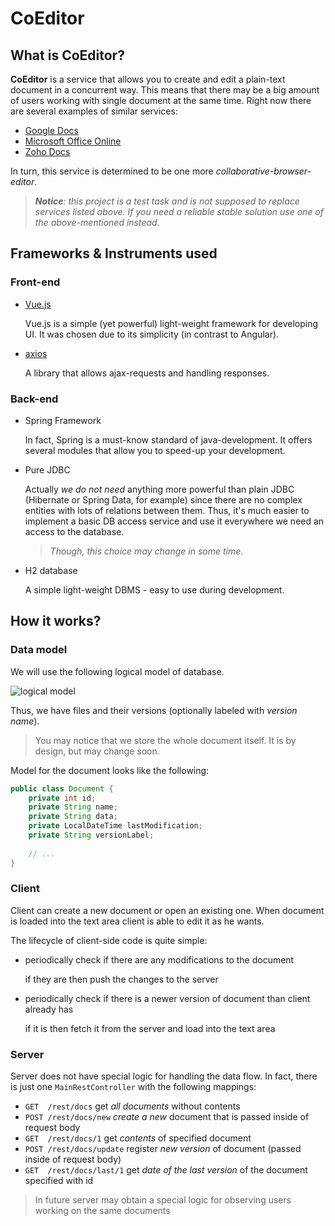 # CoEditor

## What is CoEditor?

**CoEditor** is a service that allows you to create and edit a plain-text document in a concurrent way. This means that there may be a big amount of users working with single document at the same time.
Right now there are several examples of similar services:
* [Google Docs](https://docs.google.com/)
* [Microsoft Office Online](https://products.office.com/ru-ru/office-online/documents-spreadsheets-presentations-office-online)
* [Zoho Docs](https://www.zoho.eu/docs/)

In turn, this service is determined to be one more _collaborative-browser-editor_.

> _**Notice**: this project is a test task and is not supposed to replace services listed above. If you need a reliable stable solution use one of the above-mentioned instead._

## Frameworks & Instruments used

### Front-end

* [Vue.js](https://ru.vuejs.org/v2/guide/index.html)

  Vue.js is a simple (yet powerful) light-weight framework for developing UI. It was chosen due to its simplicity (in contrast to Angular).
* [axios](https://github.com/axios/axios)

  A library that allows ajax-requests and handling responses.
  
### Back-end

* Spring Framework

  In fact, Spring is a must-know standard of java-development. It offers several modules that allow you to speed-up your development.
* Pure JDBC
  
  Actually _we do not need_ anything more powerful than plain JDBC (Hibernate or Spring Data, for example) since there are no complex entities with lots of relations between them. Thus, it's much easier to implement a basic DB access service and use it everywhere we need an access to the database. 
  > _Though, this choice may change in some time._
* H2 database

  A simple light-weight DBMS - easy to use during development.
  
## How it works?

### Data model

We will use the following logical model of database.

![logical model](https://image.ibb.co/dgP8ko/Model.png)

Thus, we have files and their versions (optionally labeled with _version name_).
 > You may notice that we store the whole document itself. It is by design, but may change soon.

Model for the document looks like the following:
```java
public class Document {
    private int id;
    private String name;
    private String data;
    private LocalDateTime lastModification;
    private String versionLabel;
    
    // ...
}
```

### Client

Client can create a new document or open an existing one. When document is loaded into the text area client is able to edit it as he wants.

The lifecycle of client-side code is quite simple:
* periodically check if there are any modifications to the document
  
  if they are then push the changes to the server
* periodically check if there is a newer version of document than client already has

  if it is then fetch it from the server and load into the text area
  
### Server

Server does not have special logic for handling the data flow. In fact, there is just one `MainRestController` with the following mappings:
* `GET  /rest/docs`
get _all documents_ without contents
* `POST /rest/docs/new`
_create a new_ document that is passed inside of request body
* `GET  /rest/docs/1`
get _contents_ of specified document
* `POST /rest/docs/update`
register _new version_ of document (passed inside of request body)
* `GET  /rest/docs/last/1`
get _date of the last version_ of the document specified with id

> In future server may obtain a special logic for observing users working on the same documents